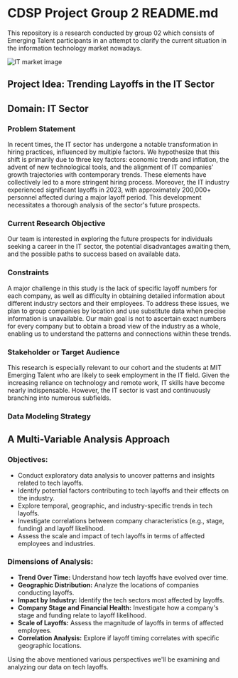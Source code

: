 # CDSP Project Group 2 README.md

This repository is a research conducted by group 02 which consists of Emerging Talent participants in an attempt to clarify the current situation in the information technology market nowadays.

<img alt="IT market image" src="https://i.itbusiness.ca/wp-content/uploads/2014/08/iStock_000038042554Small-e1408392579207-620x250.jpg">

<br>


## Project Idea: Trending Layoffs in the IT Sector

## Domain: IT Sector

### Problem Statement

In recent times, the IT sector has undergone a notable transformation in hiring practices, influenced by multiple factors. We hypothesize that this shift is primarily due to three key factors: economic trends and inflation, the advent of new technological tools, and the alignment of IT companies' growth trajectories with contemporary trends. These elements have collectively led to a more stringent hiring process. Moreover, the IT industry experienced significant layoffs in 2023, with approximately 200,000+ personnel affected during a major layoff period. This development necessitates a thorough analysis of the sector's future prospects.

### Current Research Objective

Our team is interested in exploring the future prospects for individuals seeking a career in the IT sector, the potential disadvantages awaiting them, and the possible paths to success based on available data.

### Constraints

A major challenge in this study is the lack of specific layoff numbers for each company, as well as difficulty in obtaining detailed information about different industry sectors and their employees. To address these issues, we plan to group companies by location and use substitute data when precise information is unavailable. Our main goal is not to ascertain exact numbers for every company but to obtain a broad view of the industry as a whole, enabling us to understand the patterns and connections within these trends.

### Stakeholder or Target Audience

This research is especially relevant to our cohort and the students at MIT Emerging Talent who are likely to seek employment in the IT field. Given the increasing reliance on technology and remote work, IT skills have become nearly indispensable. However, the IT sector is vast and continuously branching into numerous subfields.

### Data Modeling Strategy


## A Multi-Variable Analysis Approach

### Objectives:
- Conduct exploratory data analysis to uncover patterns and insights related to tech layoffs.
- Identify potential factors contributing to tech layoffs and their effects on the industry.
- Explore temporal, geographic, and industry-specific trends in tech layoffs.
- Investigate correlations between company characteristics (e.g., stage, funding) and layoff likelihood.
- Assess the scale and impact of tech layoffs in terms of affected employees and industries.

### Dimensions of Analysis:
- **Trend Over Time:** Understand how tech layoffs have evolved over time.
- **Geographic Distribution:** Analyze the locations of companies conducting layoffs.
- **Impact by Industry:** Identify the tech sectors most affected by layoffs.
- **Company Stage and Financial Health:** Investigate how a company's stage and funding relate to layoff likelihood.
- **Scale of Layoffs:** Assess the magnitude of layoffs in terms of affected employees.
- **Correlation Analysis:** Explore if layoff timing correlates with specific geographic locations.

Using the above mentioned various perspectives we'll be examining and analyzing our data on tech layoffs.
